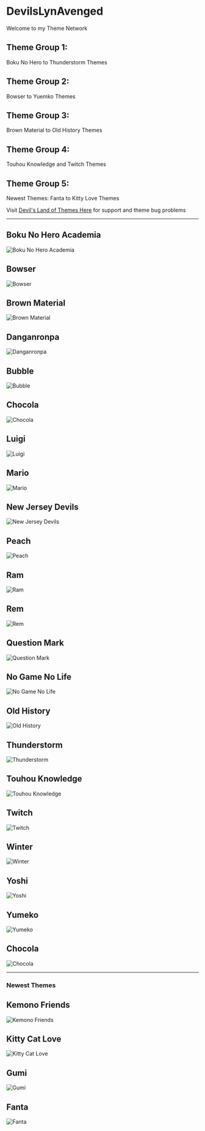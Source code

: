 # DevilsLynAvenged
Welcome to my Theme Network

## Theme Group 1: 
Boku No Hero to Thunderstorm Themes
## Theme Group 2: 
Bowser to Yuemko Themes
## Theme Group 3: 
Brown Material to Old History Themes
## Theme Group 4: 
Touhou Knowledge and Twitch Themes
## Theme Group 5: 
Newest Themes: Fanta to Kitty Love Themes

Visit [Devil's Land of Themes Here](https://discord.gg/CZCbtRq) for support and theme bug problems

---
## Boku No Hero Academia
![Boku No Hero Academia](https://i.imgur.com/CcmFff2.jpg)

## Bowser
![Bowser](https://i.imgur.com/Pxk84dT.png)

## Brown Material
![Brown Material](https://i.imgur.com/5sCd9Cl.png)

## Danganronpa
![Danganronpa](https://i.imgur.com/DyeV9Ri.jpg)

## Bubble
![Bubble](https://i.imgur.com/AimbfEC.png)

## Chocola
![Chocola](https://i.imgur.com/hxuGT3y.png)

## Luigi
![Luigi](https://i.imgur.com/9p62va3.png)

## Mario
![Mario](https://i.imgur.com/DC626HA.png)

## New Jersey Devils
![New Jersey Devils](https://i.imgur.com/mScUSBP.png)

## Peach
![Peach](https://i.imgur.com/Acqc9Gt.png)

## Ram
![Ram](https://i.imgur.com/QBCIKaT.png)

## Rem
![Rem](https://i.imgur.com/wL3tbpD.png)

## Question Mark
![Question Mark](https://i.imgur.com/7NYnOxL.png)

## No Game No Life
![No Game No Life](https://i.imgur.com/QZFJcB6.png)

## Old History
![Old History](https://i.imgur.com/LRBSOGe.png)

## Thunderstorm
![Thunderstorm](https://i.imgur.com/LrgOL3i.png)

## Touhou Knowledge
![Touhou Knowledge](https://i.imgur.com/uDAGZo7.png)

## Twitch
![Twitch](https://i.imgur.com/0T15EOq.png)

## Winter
![Winter](https://i.imgur.com/IXyLw6I.png)

## Yoshi
![Yoshi](https://i.imgur.com/5fzPtwE.png)

## Yumeko
![Yumeko](https://i.imgur.com/3S2yHP8.png)

## Chocola
![Chocola](https://i.imgur.com/98tTNZK.png)

---------------------------------------------------

### Newest Themes

## Kemono Friends
![Kemono Friends](https://i.imgur.com/7MpV8qs.png)

## Kitty Cat Love
![Kitty Cat Love](https://i.imgur.com/axxdxb3.png)

## Gumi
![Gumi](https://i.imgur.com/rJsdnby.png)

## Fanta
![Fanta](https://i.imgur.com/IKYbIZR.png)

